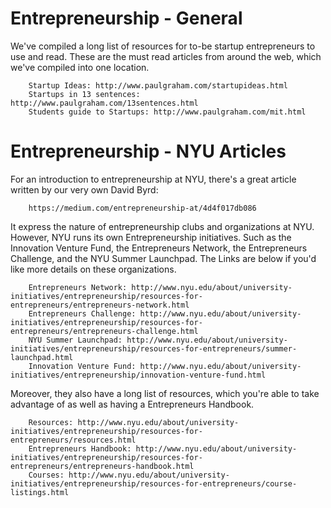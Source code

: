 Entrepreneurship - General
==================================================

We've compiled a long list of resources for to-be startup entrepreneurs to use and read. These are the must read articles from around the web, which we've compiled into one location.

        Startup Ideas: http://www.paulgraham.com/startupideas.html
        Startups in 13 sentences: http://www.paulgraham.com/13sentences.html
        Students guide to Startups: http://www.paulgraham.com/mit.html
        

Entrepreneurship - NYU Articles
==================================================

For an introduction to entrepreneurship at NYU, there's a great article written by our very own David Byrd: 

        https://medium.com/entrepreneurship-at/4d4f017db086
        
It express the nature of entrepreneurship clubs and organizations at NYU. However, NYU runs its own Entrepreneurship initiatives. Such as the Innovation Venture Fund, the Entrepreneurs Network, the Entrepreneurs Challenge, and the NYU Summer Launchpad. The Links are below if you'd like more details on these organizations.

        Entrepreneurs Network: http://www.nyu.edu/about/university-initiatives/entrepreneurship/resources-for-entrepreneurs/entrepreneurs-network.html
        Entrepreneurs Challenge: http://www.nyu.edu/about/university-initiatives/entrepreneurship/resources-for-entrepreneurs/entrepreneurs-challenge.html
        NYU Summer Launchpad: http://www.nyu.edu/about/university-initiatives/entrepreneurship/resources-for-entrepreneurs/summer-launchpad.html
        Innovation Venture Fund: http://www.nyu.edu/about/university-initiatives/entrepreneurship/innovation-venture-fund.html
        
Moreover, they also have a long list of resources, which you're able to take advantage of as well as having a Entrepreneurs Handbook.

        Resources: http://www.nyu.edu/about/university-initiatives/entrepreneurship/resources-for-entrepreneurs/resources.html
        Entrepreneurs Handbook: http://www.nyu.edu/about/university-initiatives/entrepreneurship/resources-for-entrepreneurs/entrepreneurs-handbook.html
        Courses: http://www.nyu.edu/about/university-initiatives/entrepreneurship/resources-for-entrepreneurs/course-listings.html

